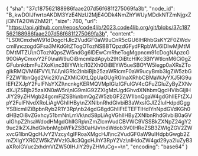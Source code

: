 {
  "sha": "37c187562188986faae207d56f681f275069fa3b",
  "node_id": "B_kwDOIJfwrtoAKDM3YzE4NzU2MjE4ODk4NmZhYWUyMDdkNTZmNjgxZjI3NTA2OWZhM2I",
  "size": 760,
  "url": "https://api.github.com/repos/code4lib/2023.code4lib.org/git/blobs/37c187562188986faae207d56f681f275069fa3b",
  "content": "LS0tCmxheW91dDogcHJlc2VudGF0aW9uCnR5cGU6IHRhbGsKY2F0ZWdvcmll\nczogdGFsa3MKdGltZTogOTozNSBBTQpzdGFydFRpbWU6IDIwMjMtMDMtMTZU\nOTozNQpsZW5ndGg6IDEwCmRheTogMgpncm91cDogNApzcG90OiAyCmxvY2F0\naW9uOiBmcmlzdApyb29tOiBtcHIKc3BlYWtlcnM6Ci0gZGFubnktbmFuZXoK\nc3BlYWtlci10ZXh0OiBEYW5ueSBOYW5legp0aXRsZTogIkRMQVM6IFVYL1VJ\nIGRlc2lnbiBjb25zaWRlcmF0aW9ucyBmb3IgZW5zbGF2ZW1lbnQgd2Vic2l0\nZXMiCi0tLQpUaGUgRGlnaXRhbCBMaWJyYXJ5IG9uIEFtZXJpY2FuIFNsYXZl\ncnkgKERMQVMpIGlzIGFuIGV4cGFuZGluZyByZXNvdXJjZSBjb25zaXN0aW5n\nIG9mIG92ZXIgMzUgdGhvdXNhbmQgcHVibGljIHJlY29yZHMgb24gcmFjZSBh\nbmQgZW5zbGF2ZW1lbnQgaW4gdGhlIEFtZXJpY2FuIFNvdXRoLiAgVGhlIHBy\nZXNlbnRhdGlvbiB3aWxsIGJlZ2luIHdpdGggYSBicmllZiBpbnRyb2R1Y3Rp\nb24gdG8gdGhlIFtETEFTIHdlYnNpdGVdKGh0dHBzOi8vZGxhcy51bmNnLmVk\ndS8pLiAgVGhlIHByZXNlbnRhdGlvbiB0aGVuIGhpZ2hsaWdodHMgdGhlIGRp\nZmZlcmVudCBVWC9VSSBkZXNpZ24gY29uc2lkZXJhdGlvbnMgbWFkZSB0aHJv\ndWdob3V0IHRoZSB3ZWIgZGV2ZWxvcG1lbnQgcHJvY2Vzcy4gIFRoaXMgcHJl\nc2VudGF0aW9uIHdpbGwgb2ZmZXIgYXR0ZW5kZWVzIGJlc3QgcHJhY3RpY2Vz\nIHdoZW4gd29ya2luZyB3aXRoIGVuc2xhdmVtZW50IHJlY29yZHMuCg==\n",
  "encoding": "base64"
}
